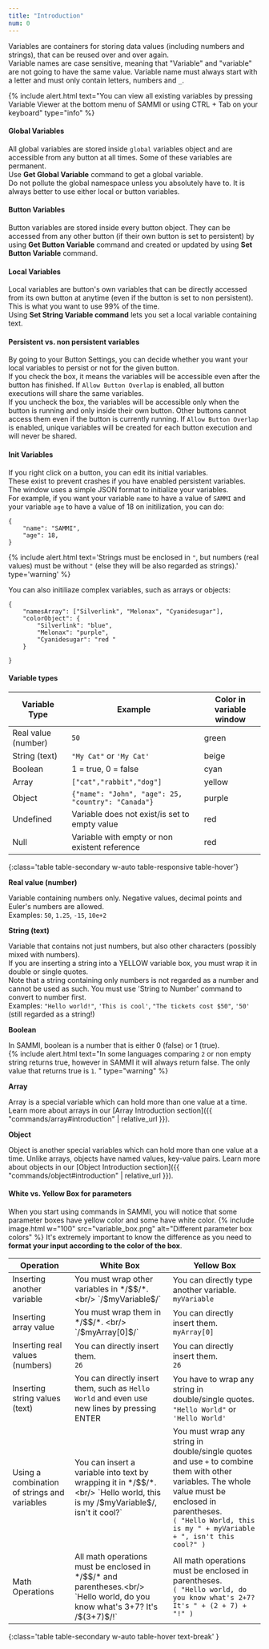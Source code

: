 ```yaml
---
title: "Introduction"
num: 0
---
```


Variables are containers for storing data values (including numbers and strings), that can be reused over and over again.\
Variable names are case sensitive, meaning that "Variable" and "variable" are not going to have the same value. Variable name must always start with a letter and must only contain letters, numbers and `_`.

{% include alert.html text="You can view all existing variables by pressing Variable Viewer at the bottom menu of SAMMI or using CTRL + Tab on your keyboard" type="info" %}

#### Global Variables
All global variables are stored inside `global` variables object and are accessible from any button at all times. Some of these variables are permanent.\
Use **Get Global Variable** command to get a global variable.\
Do not pollute the global namespace unless you absolutely have to. It is always better to use either local or button variables.

#### Button Variables
Button variables are stored inside every button object. They can be accessed from any other button (if their own button is set to persistent) by using **Get Button Variable** command and created or updated by using **Set Button Variable** command.

#### Local Variables
Local variables are button's own variables that can be directly accessed from its own button at anytime (even if the button is set to non persistent). This is what you want to use 99% of the time.\
Using **Set String Variable command** lets you set a local variable containing text.

#### Persistent vs. non persistent variables
By going to your Button Settings, you can decide whether you want your local variables to persist or not for the given button.\
If you check the box, it means the variables will be accessible even after the button has finished. If `Allow Button Overlap` is enabled, all button executions will share the same variables.\
If you uncheck the box, the variables will be accessible only when the button is running and only inside their own button. Other buttons cannot access them even if the button is currently running. If `Allow Button Overlap` is enabled, unique variables will be created for each button execution and will never be shared.


#### Init Variables
If you right click on a button, you can edit its initial variables.\
These exist to prevent crashes if you have enabled persistent variables.\
The window uses a simple JSON format to initialize your variables.\
For example, if you want your variable `name` to have a value of `SAMMI` and your variable `age` to have a value of 18 on initilization, you can do:
```
{
	"name": "SAMMI",
	"age": 18,
}
```

{% include alert.html text='Strings must be enclosed in <code>"</code>, but numbers (real values) must be without <code>"</code> (else they will be also regarded as strings).' type='warning' %}

You can also initiliaze complex variables, such as arrays or objects:
```
{
	"namesArray": ["Silverlink", "Melonax", "Cyanidesugar"],
	"colorObject": {
		"Silverlink": "blue",
		"Melonax": "purple",
		"Cyanidesugar": "red "
	}

}
```


#### Variable types

| Variable Type | Example | Color in variable window |
|-------|--------|--------|
|Real value (number) | `50` | green|
|String (text) | `"My Cat"` or `'My Cat'` | beige|
|Boolean | 1 = true, 0 = false | cyan|
|Array | `["cat","rabbit","dog"]` | yellow|
|Object | `{"name": "John", "age": 25, "country": "Canada"}` | purple|
|Undefined | Variable does not exist/is set to empty value| red |
|Null | Variable with empty or non existent reference | red|
{:class='table table-secondary w-auto table-responsive table-hover'}

**Real value (number)**

Variable containing numbers only. Negative values, decimal points and Euler's numbers are allowed.\
Examples: `50`, `1.25`, `-15`, `10e+2`

**String (text)**

Variable that contains not just numbers, but also other characters (possibly mixed with numbers).\
If you are inserting a string into a YELLOW variable box, you must wrap it in double or single quotes.\
Note that a string containing only numbers is not regarded as a number and cannot be used as such. You must use 'String to Number' command to convert to number first.\
Examples: `"Hello world!"`, `'This is cool'`, `"The tickets cost $50"`, `'50'` (still regarded as a string!)

**Boolean**

In SAMMI, boolean is a number that is either 0 (false) or 1 (true).\
{% include alert.html text="In some languages comparing <code>2</code> or non empty string returns true, however in SAMMI it will always return false. The only value that returns true is <code>1</code>. " type="warning" %}

**Array**

Array is a special variable which can hold more than one value at a time. Learn more about arrays in our [Array Introduction section]({{ "commands/array#introduction" | relative_url }}).

**Object**

Object is another special variables which can hold more than one value at a time. Unlike arrays, objects have named values, key-value pairs. Learn more about objects in our [Object Introduction section]({{ "commands/object#introduction" | relative_url }}).

#### White vs. Yellow Box for parameters
When you start using commands in SAMMI, you will notice that some parameter boxes have yellow color and some have white color.
{% include image.html w="100" src="variable_box.png" alt="Different parameter box colors" %}
It's extremely important to know the difference as you need to **format your input according to the color of the box**.

| Operation | White Box| Yellow Box|
|-------|--------|--------
|Inserting another variable | You must wrap other variables in */$$/*. <br/> `/$myVariable$/` | You can directly type another variable.<br/> `myVariable`
|Inserting array value | You must wrap them in */$$/*. <br/> `/$myArray[0]$/` | You can directly insert them. <br/> `myArray[0]`
|Inserting real values (numbers) | You can directly insert them.<br/> `26` | You can directly insert them. <br/> `26`
|Inserting string values (text) | You can directly insert them, such as `Hello World` and even use new lines by pressing ENTER | You have to wrap any string in double/single quotes. <br/> `"Hello World"` or `'Hello World'`
|Using a combination of strings and variables | You can insert a variable into text by wrapping it in */$$/*. <br/> `Hello world, this is my /$myVariable$/, isn't it cool?` | You must wrap any string in double/single quotes and use `+` to combine them with other variables. The whole value must be enclosed in parentheses. <br/> `( "Hello World, this is my " + myVariable + ", isn't this cool?" )`
|Math Operations| All math operations must be enclosed in */$$/* and parentheses.<br/> `Hello world, do you know what's 3+7? It's /$(3+7)$/!` | All math operations must be enclosed in parentheses.<br/> `( "Hello world, do you know what's 2+7? It's " + (2 + 7) + "!" )`
{:class='table table-secondary w-auto table-hover text-break' }










